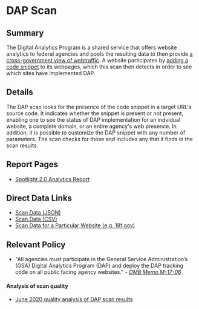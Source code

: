 # DAP Scan

## Summary

The Digital Analytics Program is a shared service that offers website analytics to federal agencies and pools the resulting data to then provide [a cross-government view of webtraffic](https://analytics.usa.gov). A website participates by [adding a code snippet](https://digital.gov/guides/dap/add-your-site-dap/) to its webpages, which this scan then detects in order to see which sites have implemented DAP.  



## Details 

The DAP scan looks for the presence of the code snippet in a target URL's source code.  It indicates whether the snippet is present or not present, enabling one to see the status of DAP implementation for an indvidual website, a complete domain, or an entire agency's web presence.  In addition, it is possible to customize the DAP snippet with any number of parameters.  The scan checks for those and includes any that it finds in the scan results.  

## Report Pages

* [Spotlight 2.0 Analytics Report](https://federalist-05e4f538-b6c2-49a0-a38c-262ad093ad6d.app.cloud.gov/site/18f/spotlight-ui/analytics)

## Direct Data Links

* [Scan Data (JSON)](https://site-scanning.app.cloud.gov/api/v1/scans/dap/)
* [Scan Data (CSV)](https://site-scanning.app.cloud.gov/api/v1/scans/dap/csv/)
* [Scan Data for a Particular Website (e.g. 18f.gov)](https://site-scanning.app.cloud.gov/api/v1/scans/dap/18f.gov)


## Relevant Policy

* "All agencies must participate in the General Service Administration’s (GSA) Digital Analytics Program (DAP) and deploy the DAP tracking code on all public facing agency websites." - _[OMB Memo M-17-06](https://www.whitehouse.gov/sites/whitehouse.gov/files/omb/memoranda/2017/m-17-06.pdf)_

#### Analysis of scan quality

* [June 2020 quality analysis of DAP scan results](https://github.com/18F/site-scanning-documentation/blob/master/scans/qa_analysis/dap-scan-6-20.md)

